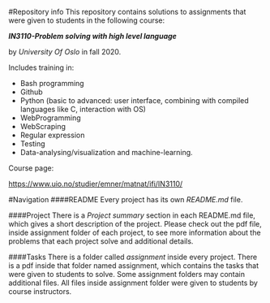 #Repository info
This repository contains solutions to assignments that were given to students in the following course:

***IN3110-Problem solving with high level language*** 

by *University Of Oslo* in fall 2020.

Includes training in:
- Bash programming
- Github 
- Python (basic to advanced: user interface, combining with compiled languages like C, interaction with OS)
- WebProgramming
- WebScraping
- Regular expression
- Testing
- Data-analysing/visualization and machine-learning.

Course page:

https://www.uio.no/studier/emner/matnat/ifi/IN3110/

#Navigation
####README
Every project has its own *README.md* file. 

####Project
There is a *Project summary* section in each README.md file, which gives a short description of the project. Please 
check out the pdf file, inside assignment folder of each project, to see more information about the problems that each
project solve and additional details.

####Tasks
There is a folder called *assignment* inside every project. There is a pdf inside that folder named assignment, which
contains the tasks that were given to students to solve. Some assignment folders may contain additional files. 
All files inside assignment folder were given to students by course instructors.

